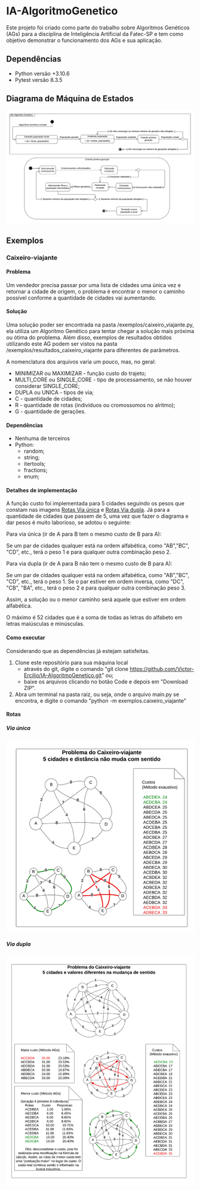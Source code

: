 # IA-AlgoritmoGenetico
Este projeto foi criado como parte do trabalho sobre Algoritmos Genéticos (AGs) para a disciplina de Inteligência Artificial da Fatec-SP e tem como objetivo demonstrar o funcionamento dos AGs e sua aplicação. 

## Dependências

- Python versão +3.10.6
- Pytest versão 8.3.5

## Diagrama de Máquina de Estados

![Diagrama de Máquina de Estados de um Algoritmo Genético](/img/DIAGRAMA%20-%20AI-AGs-Stmv2.png)

## Exemplos

### Caixeiro-viajante

#### Problema

Um vendedor precisa passar por uma lista de cidades uma única vez e retornar a  cidade de origem, o problema é encontrar o menor o caminho possível conforme a quantidade de cidades vai aumentando.

#### Solução

Uma solução poder ser encontrada na pasta /exemplos/caixeiro_viajante.py, ela utiliza um Algoritmo Genético para tentar chegar a solução mais próxima ou ótima do problema. Além disso, exemplos de resultados obtidos utilizando este AG podem ser vistos na pasta /exemplos/resultados_caixeiro_viajante para diferentes de parâmetros.

A nomenclatura dos arquivos varia um pouco, mas, no geral:
- MINIMIZAR ou MAXIMIZAR - função custo do trajeto;
- MULTI_CORE ou SINGLE_CORE - tipo de processamento, se não houver considerar SINGLE_CORE;
- DUPLA ou UNICA - tipos de via;
- C - quantidade de cidades;
- R - quantidade de rotas (individuos ou cromossomos no alritmo);
- G - quantidade de gerações.

#### Dependências

- Nenhuma de terceiros
- Python:
    - random;
    - string;
    - itertools;
    - fractions;
    - enum;

#### Detalhes de implementação

A função custo foi implementada para 5 cidades seguindo os pesos que constam
nas imagens [Rotas Via única](#via-única) e [Rotas Via dupla](#via-dupla). Já para a quantidade de cidades que passem de 5, uma vez que fazer o diagrama e dar pesos é muito laborioso, se adotou o seguinte:

Para via única (ir de A para B tem o mesmo custo de B para A):

Se um par de cidades qualquer está na ordem alfabética, como "AB","BC", "CD", etc., terá o peso 1 e para qualquer outra combinação peso 2.

Para via dupla (ir de A para B não tem o mesmo custo de B para A):

Se um par de cidades qualquer está na ordem alfabética, como "AB","BC", "CD", etc., terá o peso 1.
Se o par estiver em ordem inversa, como "DC", "CB", "BA", etc., terá o peso 2 e para qualquer outra combinação peso 3.

Assim, a solução ou o menor caminho será aquele que estiver em ordem alfabética.

O máximo é 52 cidades que é a soma de todas as letras do alfabeto em letras maiúsculas e minúsculas.

#### Como executar

Considerando que as dependências já estejam satisfeitas.

1. Clone este repositório para sua máquina local
    - através do git, digite o comando "git clone https://github.com/Victor-Ercilio/IA-AlgoritmoGenetico.git" ou;
    - baixe os arquivos clicando no botão Code e depois em "Download ZIP".
2. Abra um terminal na pasta raiz, ou seja, onde o arquivo main.py se encontra, e digite o comando "python -m exemplos.caixeiro_viajante"


#### Rotas

##### Via única

![Diagrama de rotas do caixeiro-viajante - 5 cidades - via unica](/img/DIAGRAMA%20-%20IA-ROTAS-CAIXEIRO_VIAJANTE-5_CIDADES-VIA_UNICA.png)

##### Via dupla

![Diagrama de rotas do caixeiro-viajante - 5 cidades - via dupla](/img/DIAGRAMA%20-%20IA-ROTAS-CAIXEIRO_VIAJANTE.png)

